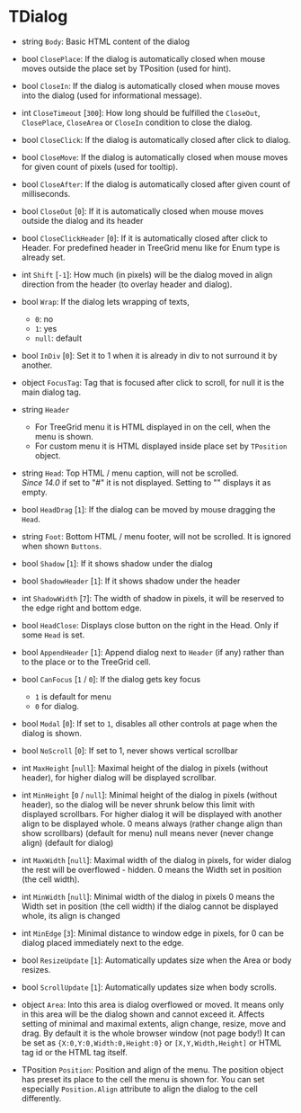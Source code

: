 # TDialog

- string `Body`: Basic HTML content of the dialog

- bool `ClosePlace`: If the dialog is automatically closed when mouse moves outside the place set by TPosition (used for hint).

- bool `CloseIn`: If the dialog is automatically closed when mouse moves into the dialog (used for informational message).

- int `CloseTimeout` [`300`]: How long should be fulfilled the `CloseOut`, `ClosePlace`, `CloseArea` or `CloseIn` condition to close the dialog.

- bool `CloseClick`: If the dialog is automatically closed after click to dialog.

- bool `CloseMove`: If the dialog is automatically closed when mouse moves for given count of pixels (used for tooltip).

- bool `CloseAfter`: If the dialog is automatically closed after given count of milliseconds.

- bool `CloseOut` [`0`]: If it is automatically closed when mouse moves outside the dialog and its header

- bool `CloseClickHeader` [`0`]: If it is automatically closed after click to Header. For predefined header in TreeGrid menu like for Enum type is already set.

- int `Shift` [`-1`]: How much (in pixels) will be the dialog moved in align direction from the header (to overlay header and dialog).

- bool `Wrap`: If the dialog lets wrapping of texts,
  - `0`: no
  - `1`: yes
  - `null`: default

- bool `InDiv` [`0`]: Set it to 1 when it is already in div to not surround it by another.

- object `FocusTag`: Tag that is focused after click to scroll, for null it is the main dialog tag.

- string `Header`
  - For TreeGrid menu it is HTML displayed in on the cell, when the menu is shown.
  - For custom menu it is HTML displayed inside place set by `TPosition` object.

- string `Head`: Top HTML / menu caption, will not be scrolled.  
  _Since 14.0_ if set to "#" it is not displayed. Setting to "" displays it as empty.

- bool `HeadDrag` [`1`]: If the dialog can be moved by mouse dragging the `Head`.

- string `Foot`: Bottom HTML / menu footer, will not be scrolled. It is ignored when shown `Buttons`.

- bool `Shadow` [`1`]: If it shows shadow under the dialog

- bool `ShadowHeader` [`1`]: If it shows shadow under the header

- int `ShadowWidth` [`7`]: The width of shadow in pixels, it will be reserved to the edge right and bottom edge.

- bool `HeadClose`: Displays close button on the right in the Head. Only if some `Head` is set.

- bool `AppendHeader` [`1`]: Append dialog next to `Header` (if any) rather than to the place or to the TreeGrid cell.

- bool `CanFocus` [`1` / `0`]: If the dialog gets key focus
  - `1` is default for menu
  - `0` for dialog.

- bool `Modal` [`0`]: If set to `1`, disables all other controls at page when the dialog is shown.

- bool `NoScroll` [`0`]: If set to 1, never shows vertical scrollbar

- int `MaxHeight` [`null`]: Maximal height of the dialog in pixels (without header), for higher dialog will be displayed scrollbar.

- int `MinHeight` [`0` / `null`]: Minimal height of the dialog in pixels (without header), so the dialog will be never shrunk below this limit with displayed scrollbars.
For higher dialog it will be displayed with another align to be displayed whole.
0 means always (rather change align than show scrollbars) (default for menu)
null means never (never change align) (default for dialog)

- int `MaxWidth` [`null`]: Maximal width of the dialog in pixels, for wider dialog the rest will be overflowed - hidden.
0 means the Width set in position (the cell width).

- int `MinWidth` [`null`]: Minimal width of the dialog in pixels
0 means the Width set in position (the cell width)
if the dialog cannot be displayed whole, its align is changed

- int `MinEdge` [`3`]: Minimal distance to window edge in pixels, for 0 can be dialog placed immediately next to the edge.

- bool `ResizeUpdate` [`1`]: Automatically updates size when the Area or body resizes.

- bool `ScrollUpdate` [`1`]: Automatically updates size when body scrolls.

- object `Area`: Into this area is dialog overflowed or moved. It means only in this area will be the dialog shown and cannot exceed it.
Affects setting of minimal and maximal extents, align change, resize, move and drag.
By default it is the whole browser window (not page body!)
It can be set as `{X:0,Y:0,Width:0,Height:0}` or `[X,Y,Width,Height]` or HTML tag id or the HTML tag itself.

- TPosition `Position`: Position and align of the menu. The position object has preset its place to the cell the menu is shown for.
You can set especially `Position.Align` attribute to align the dialog to the cell differently.